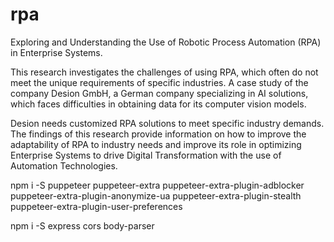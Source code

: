 # rpa
Exploring and Understanding the Use of Robotic Process Automation (RPA) in Enterprise Systems.

This research investigates the challenges of using RPA, which often do not meet the unique requirements of specific industries.
A case study of the company Desion GmbH, a German company specializing in AI solutions, which faces difficulties in obtaining data for its computer vision models. 

Desion needs customized RPA solutions to meet specific industry demands.
The findings of this research provide information on how to improve the adaptability of RPA to industry needs and improve its role in optimizing Enterprise Systems to drive Digital Transformation with the use of Automation Technologies.

npm i -S puppeteer puppeteer-extra puppeteer-extra-plugin-adblocker puppeteer-extra-plugin-anonymize-ua puppeteer-extra-plugin-stealth puppeteer-extra-plugin-user-preferences

npm i -S express cors body-parser